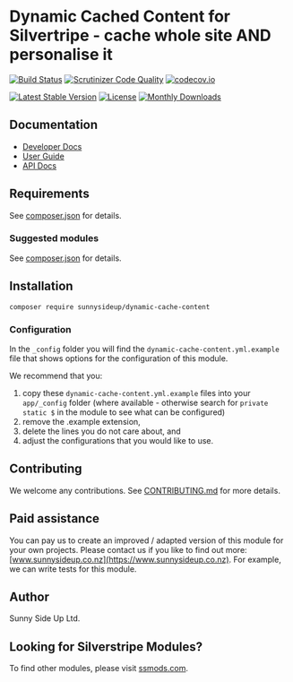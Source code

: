 # Dynamic Cached Content for Silvertripe - cache whole site AND personalise it

[![Build Status](https://travis-ci.org/sunnysideup/silverstripe-dynamic-cache-content.svg?branch=master)](https://travis-ci.org/sunnysideup/silverstripe-dynamic-cache-content)
[![Scrutinizer Code Quality](https://scrutinizer-ci.com/g/sunnysideup/silverstripe-dynamic-cache-content/badges/quality-score.png?b=master)](https://scrutinizer-ci.com/g/sunnysideup/silverstripe-dynamic-cache-content/?branch=master)
[![codecov.io](https://codecov.io/github/sunnysideup/silverstripe-dynamic-cache-content/coverage.svg?branch=master)](https://codecov.io/github/sunnysideup/silverstripe-dynamic-cache-content?branch=master)

[![Latest Stable Version](https://poser.pugx.org/sunnysideup/dynamic-cache-content/version)](https://packagist.org/packages/sunnysideup/dynamic-cache-content)
[![License](https://poser.pugx.org/sunnysideup/dynamic-cache-content/license)](https://packagist.org/packages/sunnysideup/dynamic-cache-content)
[![Monthly Downloads](https://poser.pugx.org/sunnysideup/dynamic-cache-content/d/monthly)](https://packagist.org/packages/sunnysideup/dynamic-cache-content)

## Documentation

-   [Developer Docs](docs/en/INDEX.md)
-   [User Guide](docs/en/userguide.md)
-   [API Docs](http://docs.ssmods.com/sunnysideup/dynamic-cache-content/classes.xhtml)

## Requirements

See [composer.json](composer.json) for details.

### Suggested modules

See [composer.json](composer.json) for details.

## Installation

```shell
composer require sunnysideup/dynamic-cache-content
```

### Configuration

In the `_config` folder you will find the `dynamic-cache-content.yml.example`
file that shows options for the configuration of this module.

We recommend that you:

1. copy these `dynamic-cache-content.yml.example` files into your
   `app/_config` folder (where available - otherwise search for `private static $` in the module to see what can be configured)
2. remove the .example extension,
3. delete the lines you do not care about, and
4. adjust the configurations that you would like to use.

## Contributing

We welcome any contributions.
See [CONTRIBUTING.md](CONTRIBUTING.md) for more details.

## Paid assistance

You can pay us to create an improved / adapted version of this module for your own projects.
Please contact us if you like to find out more: [www.sunnysideup.co.nz](https://www.sunnysideup.co.nz).
For example, we can write tests for this module.

## Author

Sunny Side Up Ltd.

## Looking for Silverstripe Modules?

To find other modules, please visit [ssmods.com](https://ssmods.com/).
